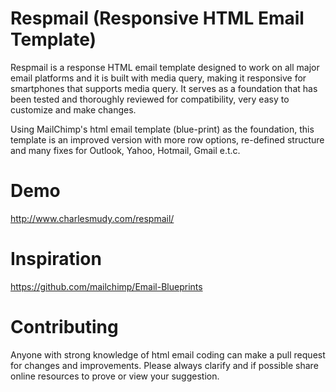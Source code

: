 Respmail (Responsive HTML Email Template)
========

Respmail is a response HTML email template designed to work on all major email platforms and it is built with media query, making it responsive for smartphones that supports media query. It serves as a foundation that has been tested and thoroughly reviewed for compatibility, very easy to customize and make changes.

Using MailChimp's html email template (blue-print) as the foundation, this template is an improved version with more row options, re-defined structure and many fixes for Outlook, Yahoo, Hotmail, Gmail e.t.c.

Demo
========
http://www.charlesmudy.com/respmail/

Inspiration
========
https://github.com/mailchimp/Email-Blueprints

Contributing
========
Anyone with strong knowledge of html email coding can make a pull request for changes and improvements. Please always clarify and if possible share online resources to prove or view your suggestion.
